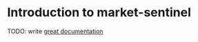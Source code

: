 # Introduction to market-sentinel

TODO: write [great documentation](http://jacobian.org/writing/what-to-write/)
